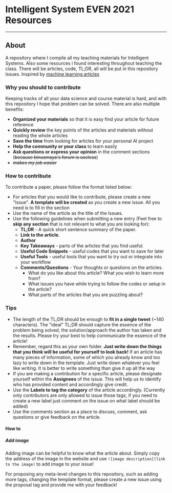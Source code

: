 # Intelligent System EVEN 2021 Resources
____

## About

A repository where I compile all my teaching materials for Intelligent Systems. Also some resources i found interesting throughout teaching the class. There will be articles, code, TL;DR, all will be put in this repository Issues. Inspired by [machine learning articles](https://github.com/khuyentran1401/machine-learning-articles)

### Why you should to contribute

Keeping tracks of all your data science and course material is hard, and with this repository I hope that problem can be solved. There are also multiple benefits:
* **Organized your materials** so that it is easy find your article for future reference
* **Quickly review** the key points of the articles and materials without reading the whole articles
* **Save the time** from looking for articles for your personal AI project
* **Help the community or your class** to learn easily
* **Ask questions or express your opinion** in the comment sections (~~because binusmaya's forum is useless~~)
* ~~_makes my job easier_~~

### How to contribute
To contribute a paper, please follow the format listed below:

* For articles that you would like to contribute, please create a new "Issue". **A template will be created** as you create a new issue. All you need is to fill in the section
* Use the name of the article as the title of the Issues.
* Use the following guidelines when submitting a new entry (Feel free to **skip any section** that is not relevant to what you are looking for):
  * **TL;DR** - A quick short sentence summary of the paper.
  * **Link to the article.**
  * **Author**
  * **Key Takeaways** - parts of the articles that you find useful.
  * **Useful Code Snippets** - useful codes that you want to save for later
  * **Useful Tools** - useful tools that you want to try out or integrate into your workflow
  * **Comments/Questions** - Your thoughts or questions on the articles. 
    * What do you like about this article? What you wish to learn more from?
    * What issues you have while trying to follow the codes or setup in the article?
    * What parts of the articles that you are puzzling about?

### Tips  
* The length of the TL;DR should be enough to **fit in a single tweet** (~140 characters). The "ideal" TL;DR should capture the essence of the problem being solved, the solution/approach the author has taken and the results. Please try your best to help communicate the essence of the article!
* Remember, regard this as your own folder. **Just write down the things that you think will be useful for yourself to look back!** If an article has many pieces of information, some of which you already know and too lazy to write down in the template. Just write down whatever you feel like writing. It is better to write something than give it up all the way
* If you are making a contribution for a specific article, please designate yourself within the **Assignees** of the issue. This will help us to identify who has provided content and accordingly give credit.
* Use the **Labels to tag the category** of the article accordingly. (Currently only contributors are only allowed to issue those tags, if you need to create a new label just comment on the issue on what label should be added)
* Use the comments section as a place to discuss, comment, ask questions or give feedback on the article.


#### How to
##### Add image

Adding image can be helpful to know what the article about. Simply copy the address of the image in the website and use ```![image description](link to the image)``` to add image to your issue!

For proposing any meta-level changes to this repository, such as adding more tags, changing the template format, please create a new issue using the proposal tag and provide me with your feedback!
